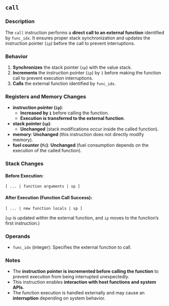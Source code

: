 ## `call`

### **Description**

The `call` instruction performs a **direct call to an external function** identified by `func_idx`. It ensures proper
stack synchronization and updates the instruction pointer (`ip`) before the call to prevent interruptions.

### **Behavior**

1. **Synchronizes** the stack pointer (`sp`) with the value stack.
2. **Increments** the instruction pointer (`ip`) by `1` before making the function call to prevent execution
   interruptions.
3. **Calls** the external function identified by `func_idx`.

### **Registers and Memory Changes**

- **instruction pointer (`ip`)**:
    - **Increased by `1`** before calling the function.
    - **Execution is transferred to the external function**.
- **stack pointer (`sp`)**:
    - **Unchanged** (stack modifications occur inside the called function).
- **memory**: **Unchanged** (this instruction does not directly modify memory).
- **fuel counter (`fc`)**: **Unchanged** (fuel consumption depends on the execution of the called function).

### **Stack Changes**

#### **Before Execution:**

```
[ ... | function arguments | sp ]
```

#### **After Execution (Function Call Success):**

```
[ ... | new function locals | sp ]
```

(`sp` is updated within the external function, and `ip` moves to the function’s first instruction.)

### **Operands**

- `func_idx` (integer): Specifies the external function to call.

### **Notes**

- The **instruction pointer is incremented before calling the function** to prevent execution from being interrupted
  unexpectedly.
- This instruction enables **interaction with host functions and system APIs**.
- The function execution is handled externally and may cause an **interruption** depending on system behavior.
